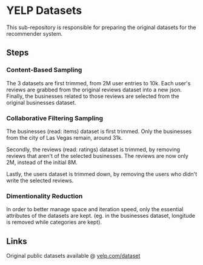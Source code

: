 # YELP Datasets

This sub-repository is responsible for preparing the original datasets for the recommender system.

## Steps

### Content-Based Sampling

The 3 datasets are first trimmed, from 2M user entries to 10k. Each user's reviews are grabbed from the original reviews dataset into a new json. Finally, the businesses related to those reviews are selected from the original businesses dataset.

### Collaborative Filtering Sampling

The businesses (read: items) dataset is first trimmed. Only the businesses from the city of Las Vegas remain, around 31k.

Secondly, the reviews (read: ratings) dataset is trimmed, by removing reviews that aren't of the selected businesses. The reviews are now only 2M, instead of the initial 8M.

Lastly, the users dataset is trimmed down, by removing the users who didn't write the selected reviews.

### Dimentionality Reduction

In order to better manage space and iteration speed, only the essential attributes of the datasets are kept.
(eg. in the businesses dataset, longitude is removed while categories are kept).

## Links

Original public datasets available @ [yelp.com/dataset](https://www.yelp.com/dataset)
